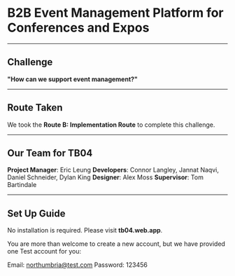 # B2B Event Management Platform for Conferences and Expos

---

## Challenge  
**"How can we support event management?"**  

---

## Route Taken  
We took the **Route B: Implementation Route** to complete this challenge.

---

## Our Team for TB04 

**Project Manager**: Eric Leung
**Developers**: Connor Langley, Jannat Naqvi, Daniel Schneider, Dylan King
**Designer**: Alex Moss
**Supervisor**: Tom Bartindale

---

## Set Up Guide
No installation is required. Please visit **tb04.web.app**.

You are more than welcome to create a new account, but we have provided one Test account for you:

Email: northumbria@test.com 
Password: 123456
